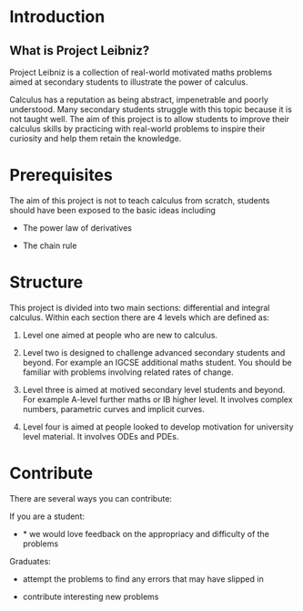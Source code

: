 Introduction
============

What is Project Leibniz?
------------------------

Project Leibniz is a collection of real-world motivated maths problems
aimed at secondary students to illustrate the power of calculus.

Calculus has a reputation as being abstract, impenetrable and poorly
understood. Many secondary students struggle with this topic because it
is not taught well. The aim of this project is to allow students to
improve their calculus skills by practicing with real-world problems to
inspire their curiosity and help them retain the knowledge.

Prerequisites
=============

The aim of this project is not to teach calculus from scratch, students
should have been exposed to the basic ideas including

-   The power law of derivatives

-   The chain rule

Structure
=========

This project is divided into two main sections: differential and
integral calculus. Within each section there are 4 levels which are
defined as:

1.  Level one aimed at people who are new to calculus.

2.  Level two is designed to challenge advanced secondary students and
    beyond. For example an IGCSE additional maths student. You should be
    familiar with problems involving related rates of change.

3.  Level three is aimed at motived secondary level students and beyond.
    For example A-level further maths or IB higher level. It involves
    complex numbers, parametric curves and implicit curves.

4.  Level four is aimed at people looked to develop motivation for
    university level material. It involves ODEs and PDEs.

Contribute
==========

There are several ways you can contribute:

If you are a student:

-   \* we would love feedback on the appropriacy and difficulty of the
    problems

Graduates:

-   attempt the problems to find any errors that may have slipped in

-   contribute interesting new problems
